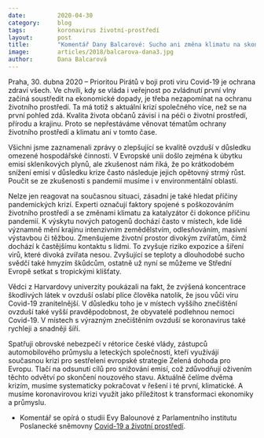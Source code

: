 ```yaml
---
date:         2020-04-30
category:     blog
tags:         koronavirus životní-prostředí
layout:       post
title:        "Komentář Dany Balcarové: Sucho ani změna klimatu na skončení pandemie nečekají "
image:        articles/2018/balcarova-dana3.jpg
author:       Dana Balcarová
--- 
```

 

Praha, 30. dubna 2020 – Prioritou Pirátů v boji proti viru Covid-19 je ochrana zdraví všech. Ve chvíli, kdy se vláda i veřejnost po zvládnutí první vlny začíná soustředit na ekonomické dopady, je třeba nezapomínat na ochranu životního prostředí. Ta má totiž s aktuální krizí společného více, než se na první pohled zdá. Kvalita života občanů závisí i na péči o životní prostředí, přírodu a krajinu. Proto se nepřestáváme věnovat tématům ochrany životního prostředí a klimatu ani v tomto čase.

Všichni jsme zaznamenali zprávy o zlepšující se kvalitě ovzduší v důsledku omezené hospodářské činnosti. V Evropské unii došlo zejména k úbytku emisí skleníkových plynů, ale zkušenost nám říká, že po krátkodobém snížení emisí v důsledku krize často následuje jejich opětovný strmý růst. Poučit se ze zkušenosti s pandemií musíme i v environmentální oblasti.  

Nelze jen reagovat na současnou situaci, zásadní je také hledat příčiny pandemických krizí. Experti označují faktory spojené s poškozováním životního prostředí a se změnami klimatu za katalyzátor či dokonce příčinu pandemií. K výskytu nových patogenů dochází často v místech, kde lidé významně mění krajinu intenzivním zemědělstvím, odlesňováním, masivní výstavbou či těžbou. Zmenšujeme životní prostor divokým zvířatům, čímž dochází k častějšímu kontaktu s lidmi. To zvyšuje riziko expozice a šíření virů, které divoká zvířata nesou. Zvyšující se teploty a dlouhodobé sucho svědčí také hmyzím škůdcům, ostatně už nyní se můžeme ve Střední Evropě setkat s tropickými klíšťaty. 

Vědci z Harvardovy univerzity poukázali na fakt, že zvýšená koncentrace škodlivých látek v ovzduší oslabí plíce člověka natolik, že jsou vůči viru Covid-19 zranitelnější. V důsledku toho je v místech vyššího znečištění ovzduší také vyšší pravděpodobnost, že obyvatelé podlehnou nemoci Covid-19. V místech s výrazným znečištěním ovzduší se koronavirus také rychleji a snadněji šíří.

Spatřuji obrovské nebezpečí v rétorice české vlády, zástupců automobilového průmyslu a leteckých společností, kteří využívájí současnou krizi pro sestřelení evropské strategie Zelená dohoda pro Evropu. Tlačí na odsunutí cílů pro snižování emisí, což zdůvodňují oživením těchto odvětví po skončení nouzového stavu. Aktuálně čelíme dvěma krizím, musíme systematicky pokračovat v řešení i té první, klimatické. A musíme koronavirovou krizi využít jako příležitost k transformaci ekonomiky a průmyslu.

* Komentář se opírá o studii Evy Balounové z Parlamentního institutu Poslanecké sněmovny [Covid-19 a životní prostředí](https://pirati.cz/assets/pdf/Covid-19-a-životní-prostředí.pdf).

